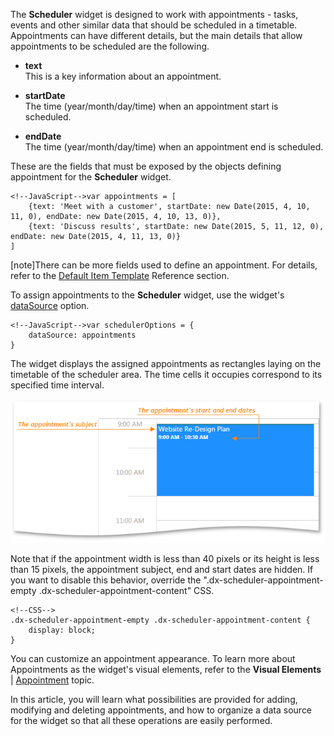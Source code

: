 The **Scheduler** widget is designed to work with appointments - tasks, events and other similar data that should be scheduled in a timetable. Appointments can have different details, but the main details that allow appointments to be scheduled are the following.

- **text**  
This is a key information about an appointment.

- **startDate**  
The time (year/month/day/time) when an appointment start is scheduled.

- **endDate**  
The time (year/month/day/time) when an appointment end is scheduled.

These are the fields that must be exposed by the objects defining appointment for the **Scheduler** widget.

	<!--JavaScript-->var appointments = [
		{text: 'Meet with a customer', startDate: new Date(2015, 4, 10, 11, 0), endDate: new Date(2015, 4, 10, 13, 0)},
		{text: 'Discuss results', startDate: new Date(2015, 5, 11, 12, 0), endDate: new Date(2015, 4, 11, 13, 0)}
	]

[note]There can be more fields used to define an appointment. For details, refer to the [Default Item Template](/api-reference/10%20UI%20Widgets/dxScheduler/5%20Default%20Appointment%20Template '/Documentation/ApiReference/UI_Widgets/dxScheduler/Default_Appointment_Template/') Reference section. 

To assign appointments to the **Scheduler** widget, use the widget's [dataSource](/api-reference/10%20UI%20Widgets/dxScheduler/1%20Configuration/dataSource.md '/Documentation/ApiReference/UI_Widgets/dxScheduler/Configuration/#dataSource') option.

	<!--JavaScript-->var schedulerOptions = {
		dataSource: appointments
	}

The widget displays the assigned appointments as rectangles laying on the timetable of the scheduler area. The time cells it occupies correspond to its specified time interval.

![Scheduler Appointment](/images/UiWidgets/Scheduler_Appointment.png)

Note that if the appointment width is less than 40 pixels or its height is less than 15 pixels, the appointment subject, end and start dates are hidden. If you want to disable this behavior, override the ".dx-scheduler-appointment-empty .dx-scheduler-appointment-content" CSS.

    <!--CSS-->
    .dx-scheduler-appointment-empty .dx-scheduler-appointment-content {
        display: block;
    }

You can customize an appointment appearance. To learn more about Appointments as the widget's visual elements, refer to the **Visual Elements** | [Appointment](/concepts/10%20UI%20Widgets/72%20Scheduler/10%20Visual%20Elements/010%20Appointment.md '/Documentation/Guide/UI_Widgets/Scheduler/Visual_Elements/#Appointment') topic.

In this article, you will learn what possibilities are provided for adding, modifying and deleting appointments, and how to organize a data source for the widget so that all these operations are easily performed.